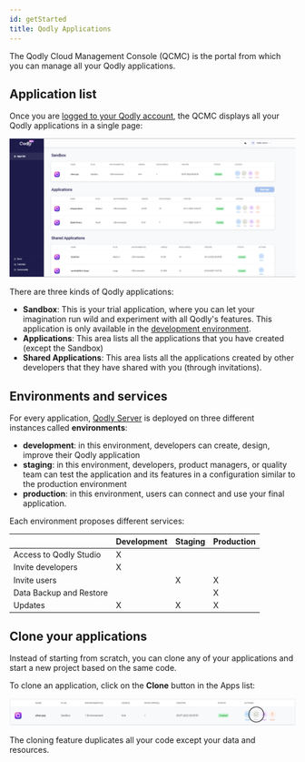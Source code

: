 ```yaml
---
id: getStarted
title: Qodly Applications
---
```


The Qodly Cloud Management Console (QCMC) is the portal from which you can manage all your Qodly applications. 

## Application list

Once you are [logged to your Qodly account](../concepts/quickstart.md), the QCMC displays all your Qodly applications in a single page:

![console](img/console.png)

There are three kinds of Qodly applications:

- **Sandbox**: This is your trial application, where you can let your imagination run wild and experiment with all Qodly's features. This application is only available in the [development environment](../concepts/platform.md#environments-and-services). 
- **Applications**: This area lists all the applications that you have created (except the Sandbox)
- **Shared Applications**: This area lists all the applications created by other developers that they have shared with you (through invitations).


## Environments and services

For every application, [Qodly Server](../concepts/platform.md#qodly-server) is deployed on three different instances called **environments**: 

- **development**: in this environment, developers can create, design, improve their Qodly application
- **staging**: in this environment, developers, product managers, or quality team can test the application and its features in a configuration similar to the production environment
- **production**: in this environment, users can connect and use your final application. 

Each environment proposes different services:

||Development|Staging|Production|
|---|---|---|---|
|Access to Qodly Studio|X|||
|Invite developers|X|||
|Invite users||X|X|
|Data Backup and Restore|||X|
|Updates|X|X|X|



## Clone your applications

Instead of starting from scratch, you can clone any of your applications and start a new project based on the same code. 

To clone an application, click on the **Clone** button in the Apps list:

![clone](img/clone.png)

The cloning feature duplicates all your code except your data and resources. 


